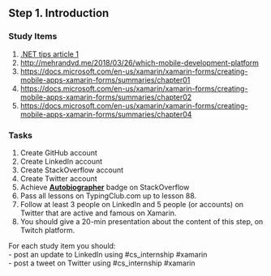 ## Step 1. Introduction

### Study Items  <!-- omit in toc -->
  01. [.NET tips article 1](https://www.dotnettips.info/post/2926/%d8%aa%d9%88%d8%b3%d8%b9%d9%87-%d8%a8%d8%b1%d9%86%d8%a7%d9%85%d9%87-%d9%87%d8%a7%db%8c-cross-platform-%d8%a8%d8%a7-xamarin-forms-bit-framework-%d9%82%d8%b3%d9%85%d8%aa-%d8%a7%d9%88%d9%84)
  02. http://mehrandvd.me/2018/03/26/which-mobile-development-platform
  03. https://docs.microsoft.com/en-us/xamarin/xamarin-forms/creating-mobile-apps-xamarin-forms/summaries/chapter01
  04. https://docs.microsoft.com/en-us/xamarin/xamarin-forms/creating-mobile-apps-xamarin-forms/summaries/chapter02
  05. https://docs.microsoft.com/en-us/xamarin/xamarin-forms/creating-mobile-apps-xamarin-forms/summaries/chapter04

### Tasks  <!-- omit in toc -->

  01. Create GitHub account
  02. Create LinkedIn account
  03. Create StackOverflow account
  04. Create Twitter account
  05. Achieve [**Autobiographer**](https://stackoverflow.com/help/badges/9/autobiographer) badge on StackOverflow
  06. Pass all lessons on TypingClub.com up to lesson 88.
  07. Follow at least 3 people on LinkedIn and 5 people (or accounts) on Twitter that are active and famous on Xamarin.
  08. You should give a 20-min presentation about the content of this step, on Twitch platform.

For each study item you should:  
    - post an update to LinkedIn using #cs_internship #xamarin  
    - post a tweet on Twitter using #cs_internship #xamarin